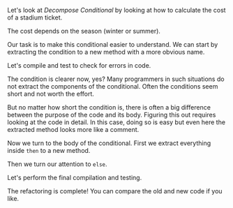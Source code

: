 Let's look at <i>Decompose Conditional</i> by looking at how to calculate the cost of a stadium ticket.

The cost depends on the season (winter or summer).

Our task is to make this conditional easier to understand. We can start by extracting the condition to a new method with a more obvious name.

Let's compile and test to check for errors in code.

The condition is clearer now, yes? Many programmers in such situations do not extract the components of the conditional. Often the conditions seem short and not worth the effort.

But no matter how short the condition is, there is often a big difference between the purpose of the code and its body. Figuring this out requires looking at the code in detail. In this case, doing so is easy but even here the extracted method looks more like a comment.

Now we turn to the body of the conditional. First we extract everything inside <code>then</code> to a new method.

Then we turn our attention to <code>else</code>.

Let's perform the final compilation and testing.

The refactoring is complete! You can compare the old and new code if you like.